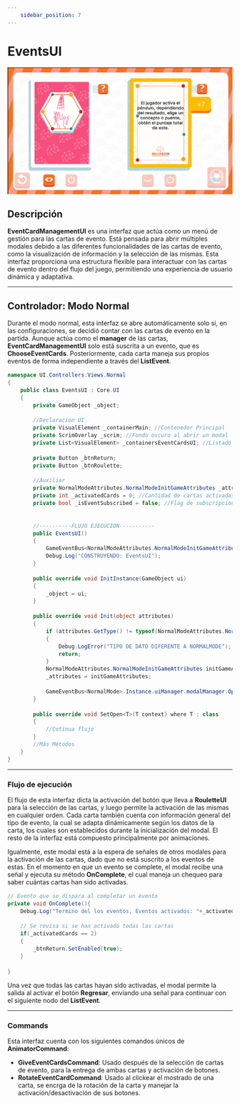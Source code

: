 ```yaml
---
    sidebar_position: 7
---
```


# EventsUI

![Ejemplo ](../../../../../static/juego-img/interfaz/interfaces/game/EventsUI.png)

## Descripción

**EventCardManagementUI** es una interfaz que actúa como un menú de gestión para las cartas de evento. Está pensada para abrir múltiples modales debido a las diferentes funcionalidades de las cartas de evento, como la visualización de información y la selección de las mismas. Esta interfaz proporciona una estructura flexible para interactuar con las cartas de evento dentro del flujo del juego, permitiendo una experiencia de usuario dinámica y adaptativa.

---

## Controlador: Modo Normal

Durante el modo normal, esta interfaz se abre automáticamente solo si, en las configuraciones, se decidió contar con las cartas de evento en la partida. Aunque actúa como el **manager** de las cartas, **EventCardManagementUI** solo está suscrita a un evento, que es **ChooseEventCards**. Posteriormente, cada carta maneja sus propios eventos de forma independiente a través del **ListEvent**.

```csharp
namespace UI.Controllers.Views.Normal
{
    public class EventsUI : Core.UI
    {
        private GameObject _object;

        //Declaracion UI
        private VisualElement _containerMain; //Contenedor Principal
        private ScrimOverlay _scrim; //Fondo oscuro al abrir un modal
        private List<VisualElement> _containersEventCardsUI; //Listado contenedores cartas evento

        private Button _btnReturn;
        private Button _btnRoulette;

        //Auxiliar
        private NormalModeAttributes.NormalModeInitGameAttributes _attributes; //Contexto local
        private int _activatedCards = 0; //Cantidad de cartas activadas
        private bool _isEventSubscribed = false; //Flag de subscripcion a evento externo (Cierre de modal en este caso)


        //----------FLUJO EJECUCION-----------
        public EventsUI()
        {
            GameEventBus<NormalModeAttributes.NormalModeInitGameAttributes>.Subscribe("ChooseEventCards", Init);
            Debug.Log("CONSTRUYENDO: EventsUI");
        }

        public override void InitInstance(GameObject ui)
        {
            _object = ui;
        }

        public override void Init(object attributes)
        {
            if (attributes.GetType() != typeof(NormalModeAttributes.NormalModeInitGameAttributes))
            {
                Debug.LogError("TIPO DE DATO DIFERENTE A NORMALMODE");
                return;
            }
            NormalModeAttributes.NormalModeInitGameAttributes initGameAttributes = attributes as NormalModeAttributes.NormalModeInitGameAttributes;
            _attributes = initGameAttributes;

            GameEventBus<NormalMode>.Instance.uiManager.modalManager.OpenModal<string>(typeof(EventsUI)); // Apertura Automatica
        }

        public override void SetOpen<T>(T context) where T : class
        {
            //Cotinua flujo
        }
        //Más Métodos
    }
}
```

---

### Flujo de ejecución

El flujo de esta interfaz dicta la activación del botón que lleva a **RouletteUI** para la selección de las cartas, y luego permite la activación de las mismas en cualquier orden. Cada carta también cuenta con información general del tipo de evento, la cual se adapta dinámicamente según los datos de la carta, los cuales son establecidos durante la inicialización del modal. El resto de la interfaz está compuesto principalmente por animaciones.

Igualmente, este modal está a la espera de señales de otros modales para la activación de las cartas, dado que no está suscrito a los eventos de estas. En el momento en que un evento se complete, el modal recibe una señal y ejecuta su método **OnComplete**, el cual maneja un chequeo para saber cuántas cartas han sido activadas. 

```csharp
// Evento que se dispara al completar un evento
private void OnComplete(){
    Debug.Log("Termino del los eventos, Eventos activados: "+_activatedCards);

    // Se revisa si se han activado todas las cartas
    if(_activatedCards == 2)
    {
        _btnReturn.SetEnabled(true);
    }
    
}
```

Una vez que todas las cartas hayan sido activadas, el modal permite la salida al activar el botón **Regresar**, enviando una señal para continuar con el siguiente nodo del **ListEvent**.

---

### Commands

Esta interfaz cuenta con los siguientes comandos únicos de **AnimatorCommand**: 
- **GiveEventCardsCommand**: Usado después de la selección de cartas de evento, para la entrega de ambas cartas y activación de botones.
- **RotateEventCardCommand**: Usado al clickear el mostrado de una carta, se encrga de la rotación de la carta y manejar la activación/desactivación de sus botones.



